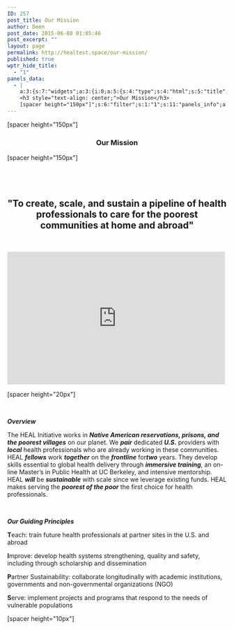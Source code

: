 ```yaml
---
ID: 257
post_title: Our Mission
author: Deen
post_date: 2015-06-08 01:05:46
post_excerpt: ""
layout: page
permalink: http://healtest.space/our-mission/
published: true
wptr_hide_title:
  - "1"
panels_data:
  - |
    a:3:{s:7:"widgets";a:3:{i:0;a:5:{s:4:"type";s:4:"html";s:5:"title";s:0:"";s:4:"text";s:96:"[spacer height="150px"]
    <h3 style="text-align: center;">Our Mission</h3>
    [spacer height="150px"]";s:6:"filter";s:1:"1";s:11:"panels_info";a:6:{s:5:"class";s:30:"WP_Widget_Black_Studio_TinyMCE";s:3:"raw";b:0;s:4:"grid";i:0;s:4:"cell";i:0;s:2:"id";i:0;s:5:"style";a:3:{s:10:"background";s:7:"#ffffff";s:27:"background_image_attachment";i:567;s:18:"background_display";s:5:"cover";}}}i:1;a:5:{s:4:"type";s:6:"visual";s:5:"title";s:0:"";s:4:"text";s:432:"<h2 style="text-align: center;"> </h2><h2 style="text-align: center;"><strong>"To create, scale, and sustain a pipeline of health professionals to care for the poorest communities at home and abroad"</strong></h2><p> </p><div style="text-align: center;"><iframe src="https://www.youtube.com/embed/6FrMGeVZero" width="500" height="304" frameborder="0" allowfullscreen="allowfullscreen"></iframe></div><p>[spacer height="20px"]</p>";s:6:"filter";s:1:"1";s:11:"panels_info";a:5:{s:5:"class";s:30:"WP_Widget_Black_Studio_TinyMCE";s:4:"grid";i:1;s:4:"cell";i:0;s:2:"id";i:1;s:5:"style";a:4:{s:7:"padding";s:4:"2.5%";s:10:"background";s:7:"#ffffff";s:27:"background_image_attachment";b:0;s:18:"background_display";s:5:"cover";}}}i:2;a:5:{s:4:"type";s:6:"visual";s:5:"title";s:0:"";s:4:"text";s:1567:"<p> </p><p><strong><em>Overview</em></strong></p><div style="text-align: left;"><p>The HEAL Initiative works in <strong><em>Native American reservations, prisons, and the poorest villages</em></strong> on our planet. We <strong><em>pair</em></strong> dedicated <strong><em>U.S.</em></strong> providers with <strong><em>local</em></strong> health professionals who are already working in these communities. HEAL <strong><em>fellows</em></strong> work <strong><em>together</em></strong> on the <strong><em>frontline</em></strong> for<strong><em>two</em></strong> years. They develop skills essential to global health delivery through <strong><em>immersive training</em></strong>, an on-line Master’s in Public Health at UC Berkeley, and intensive mentorship. HEAL <strong><em>will</em></strong> be <strong><em>sustainable</em></strong> with scale since we leverage existing funds. HEAL makes serving the <strong><em>poorest of the poor</em></strong> the first choice for health professionals.</p><p> </p><p><strong><em>Our Guiding Principles</em></strong></p><p><b>T</b>each: train future health professionals at partner sites in the U.S. and abroad</p><p><b>I</b>mprove: develop health systems strengthening, quality and safety, including through scholarship and dissemination</p><p><b>P</b>artner Sustainability: collaborate longitudinally with academic institutions, governments and non-governmental organizations (NGO)</p><p><b>S</b>erve: implement projects and programs that respond to the needs of vulnerable populations</p></div><p>[spacer height="10px"]</p>";s:6:"filter";s:1:"1";s:11:"panels_info";a:6:{s:5:"class";s:30:"WP_Widget_Black_Studio_TinyMCE";s:3:"raw";b:0;s:4:"grid";i:1;s:4:"cell";i:1;s:2:"id";i:2;s:5:"style";a:3:{s:7:"padding";s:4:"2.5%";s:10:"background";s:7:"#ededed";s:18:"background_display";s:5:"cover";}}}}s:5:"grids";a:2:{i:0;a:2:{s:5:"cells";i:1;s:5:"style";a:3:{s:11:"row_stretch";s:14:"full-stretched";s:10:"background";s:7:"#ffffff";s:18:"background_display";s:4:"tile";}}i:1;a:2:{s:5:"cells";i:2;s:5:"style";a:2:{s:11:"row_stretch";s:14:"full-stretched";s:18:"background_display";s:4:"tile";}}}s:10:"grid_cells";a:3:{i:0;a:2:{s:4:"grid";i:0;s:6:"weight";i:1;}i:1;a:2:{s:4:"grid";i:1;s:6:"weight";d:0.5;}i:2;a:2:{s:4:"grid";i:1;s:6:"weight";d:0.5;}}}
---
```

[spacer height="150px"]
<h3 style="text-align: center;">Our Mission</h3>
[spacer height="150px"]<h2 style="text-align: center;">&nbsp;</h2><h2 style="text-align: center;"><strong>"To create, scale, and sustain&nbsp;a pipeline of health professionals to care for the poorest communities at home and abroad"</strong></h2><p>&nbsp;</p><iframe src="https://www.youtube.com/embed/6FrMGeVZero" width="500" height="304" frameborder="0" allowfullscreen="allowfullscreen"></iframe><p>[spacer height="20px"]</p><p>&nbsp;</p><p><strong><em>Overview</em></strong></p><p>The HEAL Initiative works in <strong><em>Native American reservations, prisons, and the poorest villages</em></strong> on our planet. We <strong><em>pair</em></strong> dedicated <strong><em>U.S.</em></strong> providers with <strong><em>local</em></strong> health professionals who are already working in these communities. HEAL <strong><em>fellows</em></strong> work <strong><em>together</em></strong> on the <strong><em>frontline</em></strong> for<strong><em>two</em></strong> years. They develop skills essential to global health delivery through <strong><em>immersive training</em></strong>, an on-line Master’s in Public Health at UC Berkeley, and intensive mentorship. HEAL <strong><em>will</em></strong> be <strong><em>sustainable</em></strong> with scale since we leverage existing funds. HEAL makes serving the <strong><em>poorest of the poor</em></strong> the first choice for health professionals.</p><p>&nbsp;</p><p><strong><em>Our Guiding Principles</em></strong></p><p><b>T</b>each: train future health professionals at partner sites in the U.S. and abroad</p><p><b>I</b>mprove: develop health systems strengthening, quality and safety, including through scholarship and dissemination</p><p><b>P</b>artner Sustainability: collaborate longitudinally with academic institutions, governments and non-governmental organizations (NGO)</p><p><b>S</b>erve: implement projects and programs that respond to the needs of vulnerable populations</p><p>[spacer height="10px"]</p>